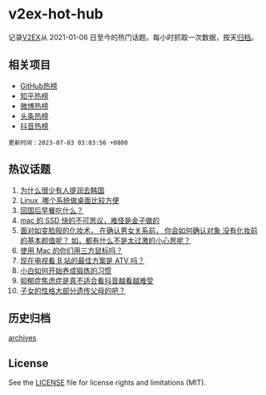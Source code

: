 # v2ex-hot-hub

 记录[V2EX](https://www.v2ex.com/)从 2021-01-06 日至今的热门话题。每小时抓取一次数据，按天[归档](archives)。
 
 ## 相关项目

- [GitHub热榜](https://github.com/snaildev/github-hot-hub)
- [知乎热榜](https://github.com/snaildev/zhihu-hot-hub)
- [微博热榜](https://github.com/snaildev/weibo-hot-hub)
- [头条热榜](https://github.com/snaildev/toutiao-hot-hub)
- [抖音热榜](https://github.com/snaildev/douyin-hot-hub)


 `更新时间：2023-07-03 03:03:56 +0800`

## 热议话题

1. [为什么很少有人提润去韩国](https://www.v2ex.com/t/953449)
1. [Linux ,哪个系统做桌面比较方便](https://www.v2ex.com/t/953406)
1. [回国后早餐吃什么？](https://www.v2ex.com/t/953469)
1. [mac 的 SSD 快的不可思议，难怪是金子做的](https://www.v2ex.com/t/953371)
1. [面对如变脸般的化妆术， 在确认男女关系前， 你会如何确认对象 没有化妆前的基本颜值呢？ 如，都有什么不是太过激的小心思呢？](https://www.v2ex.com/t/953450)
1. [使用 Mac 的你们用三方鼠标吗？](https://www.v2ex.com/t/953363)
1. [现在电视看 B 站的最佳方案是 ATV 吗？](https://www.v2ex.com/t/953372)
1. [小白如何开始养成锻炼的习惯](https://www.v2ex.com/t/953389)
1. [抑郁症焦虑症是真不适合看抖音越看越难受](https://www.v2ex.com/t/953384)
1. [子女的性格大部分遗传父母的吧？](https://www.v2ex.com/t/953451)

## 历史归档

[archives](archives)

## License

See the [LICENSE](LICENSE) file for license rights and limitations (MIT).
